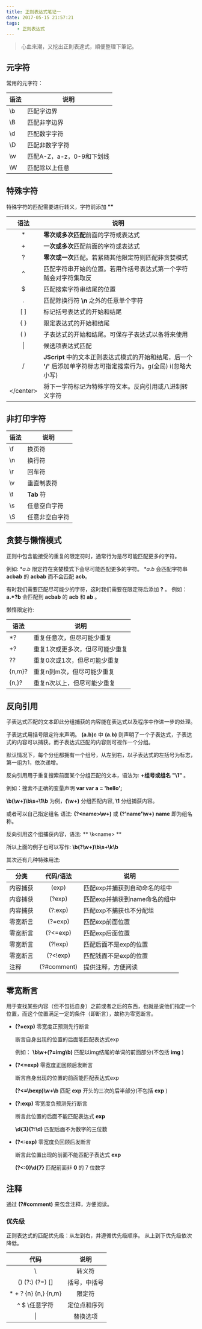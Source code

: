 ```yaml
---
title: 正则表达式笔记一
date: 2017-05-15 21:57:21
tags:
    - 正则表达式
---
```

>心血來潮，又挖出正則表達式，順便整理下筆記。

## 元字符
常用的元字符：

| 语法 | 说明 |
| --- | --- |
| \b | 匹配字边界 |
| \B | 匹配非字边界 |
| \d | 匹配数字字符 |
| \D | 匹配非数字字符 |
| \w | 匹配A-Z，a-z，0-9和下划线 |
| \W | 匹配除以上任意 |

<!--more-->

## 特殊字符
特殊字符的匹配需要进行转义，字符前添加 **"\"**

| 语法 | 说明 |
| --- | --- |
|<center>*</center>| **零次或多次匹配**前面的字符或表达式 |
|<center>+</center>| **一次或多次**匹配前面的字符或表达式 |
|<center>?</center>| **零次或一次**匹配。若紧随其他限定符则匹配非贪婪模式 |
|<center>^</center>| 匹配字符串开始的位置。若用作括号表达式第一个字符贼会对字符集取反 |
|<center>$</center>| 匹配搜索字符串结尾的位置 |
|<center>.</center>| 匹配除换行符 **\n** 之外的任意单个字符 |
|<center>[ ]</center>| 标记括号表达式的开始和结尾 |
|<center>{ }</center>| 限定表达式的开始和结尾 |
|<center>( )</center>| 子表达式的开始和结尾。可保存子表达式以备将来使用 |
|<center>&#124;</center>| 候选项表达式匹配 |
|<center>/</center>| **JScript** 中的文本正则表达式模式的开始和结尾，后一个 **'/'** 后添加单字符标志可指定搜索行为。g(全局) i(忽略大小写) |
|<center>\</center>| 将下一字符标记为特殊字符文本。反向引用或八进制转义字符 |

## 非打印字符
| 语法 | 说明 |
| --- | --- |
| \f | 换页符 |
| \n | 换行符 |
| \r | 回车符 |
| \v | 垂直制表符 |
| \t | **Tab** 符 |
| \s | 任意空白字符 |
| \S | 任意非空白字符 |    

## 贪婪与懒惰模式
正则中包含能接受的重复的限定符时，通常行为是尽可能匹配更多的字符。

例如: **a.*b** 限定符在贪婪模式下会尽可能匹配更多的字符。
**a.*b** 会匹配字符串 **acbab** 的 **acbab** 而不会匹配 **acb**。

有时我们需要匹配尽可能少的字符，这时我们需要在限定符后添加 **?** 。
例如：**a.*?b** 会匹配到 **acbab** 的 **acb** 和 **ab** 。

懒惰限定符:

| 语法 | 说明 |
| --- | --- |
| *?  | 重复任意次，但尽可能少重复 |
| +? | 重复1次或更多次，但尽可能少重复 |
| ?? | 重复0次或1次，但尽可能少重复 |
| {n,m}? | 重复n到m次，但尽可能少重复 |
| {n,}? | 重复n次以上，但尽可能少重复 |

## 反向引用
子表达式匹配的文本即此分组捕获的内容能在表达式以及程序中作进一步的处理。

子表达式用括号限定符来声明。 **(a\.b)c** 中 **(a\.b)** 则声明了一个子表达式，子表达式的内容可以捕获。而子表达式匹配的内容则可视作一个分组。

默认情况下，每个分组都拥有一个组号，从左到右，以子表达式的左括号为标志，第一组为1，依次递增。

反向引用用于重复搜索前面某个分组匹配的文本，语法为: **\+组号或组名**  **"\1"** 。

例如：搜索不正确的变量声明 **var var a = 'hello';**

 **\b(\w+)\b\s+\1\b** 为例，**(\w+)** 分组匹配内容, **\1** 分组捕获内容。

或者可以自己指定组名 语法: **(?&lt;name&gt;\w+)** 或 **(?'name'\w+)** **name** 即为组名称。

反向引用这个组捕获内容，语法: ** \k&lt;name&gt; **

所以上面的例子也可以写作: **\b(?<name>\w+)\b\s+\k<name>\b**

其次还有几种特殊用法:

| 分类 | 代码/语法 | 说明 |
| --- | --- | --- |
| 内容捕获 |<center> (exp) </center>| 匹配exp并捕获到自动命名的组中 |
| 内容捕获 |<center> (?<name>exp) </center>| 匹配exp并捕获到name命名的组中 |
| 内容捕获 |<center> (?:exp) </center>| 匹配exp不捕获也不分配组 |
| 零宽断言 |<center> (?=exp) </center>| 匹配exp前面位置 |
| 零宽断言 |<center> (?<=exp) </center>| 匹配exp后面位置 |
| 零宽断言 |<center> (?!exp) </center>|  匹配后面不是exp的位置  |
| 零宽断言 |<center> (?<!exp) </center>|  匹配钱面不是exp的位置  |
| 注释 |<center> (?#comment) </center>|  提供注释，方便阅读  |

## 零宽断言
用于查找某些内容（但不包括自身）之前或者之后的东西，也就是说他们指定一个位置，而这个位置满足一定的条件（即断言），故称为零宽断言。
* **(?=exp)** 零宽度正预测先行断言

    断言自身出现的位置的后面能匹配表达式exp

    例如： **\b\w+(?=img\b)** 匹配以img结尾的单词的前面部分(不包括 **img** )
* **(?<=exp)** 零宽度正回顾后发断言

    断言自身出现的位置的前面能匹配表达式exp

    **(?<=\bexp)\w+\b** 匹配 **exp** 开头的三次的后半部分(不包括 **exp** )
* **(?:exp)** 零宽度负预测先行断言

    断言此位置的后面不能匹配表达式 **exp**

    **\d{3}(?:\d)** 匹配后面不为数字的三位数

* **(?<:exp)** 零宽度负回顾后发断言

    断言此位置出现的前面不能匹配子表达式 **exp**

    **(?<:0)\d{7}** 匹配前面非 **0** 的 7 位数字

## 注释
通过 **(?#comment)** 来包含注释，方便阅读。

### 优先级
正则表达式的匹配优先级：从左到右，并遵循优先级顺序。
从上到下优先级依次降低。

| 代码 | 说明 |
| --- | --- |
|<center> \ </center>|<center> 转义符 </center>|
|<center> () (?:) (?=) [] </center>|<center> 括号，中括号 </center>|
|<center> * + ? {n} {n,} {n,m} </center>|<center> 限定符 </center>|
|<center> ^ $ \任意字符 </center>|<center> 定位点和序列 </center>|
|<center> &#124; </center>|<center> 替换选项 </center>|
